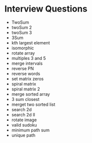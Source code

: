 # Interview Questions

* TwoSum
* twoSum 2
* twoSum 3
* 3Sum
* kth largest element
* isomorphic
* rotate array
* multiples 3 and 5
* merge intervals
* reverse PN
* reverse words
* set matrix zeros
* spiral matrix
* spiral matrix 2
* merge sorted array
* 3 sum closest
* merget two sorted list
* search 2d
* search 2d II
* rotate image 
* valid sudoku
* minimum path sum
* unique path